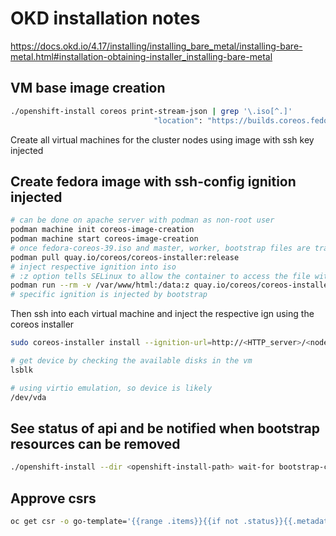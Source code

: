 # OKD installation notes

<https://docs.okd.io/4.17/installing/installing_bare_metal/installing-bare-metal.html#installation-obtaining-installer_installing-bare-metal>

## VM base image creation

```bash
./openshift-install coreos print-stream-json | grep '\.iso[^.]'
                                "location": "https://builds.coreos.fedoraproject.org/prod/streams/stable/builds/39.20231101.3.0/x86_64/fedora-coreos-39.20231101.3.0-live.x86_64.iso",
```

Create all virtual machines for the cluster nodes using image with ssh key injected

## Create fedora image with ssh-config ignition injected

```bash
# can be done on apache server with podman as non-root user
podman machine init coreos-image-creation
podman machine start coreos-image-creation
# once fedora-coreos-39.iso and master, worker, bootstrap files are transferred to /var/www/html
podman pull quay.io/coreos/coreos-installer:release
# inject respective ignition into iso
# :z option tells SELinux to allow the container to access the file with a shared label
podman run --rm -v /var/www/html:/data:z quay.io/coreos/coreos-installer:release iso ignition embed -i /data/ssh-config.ign /data/fedora-stable-iso.iso
# specific ignition is injected by bootstrap
```

Then ssh into each virtual machine and inject the respective ign using the coreos installer

```bash
sudo coreos-installer install --ignition-url=http://<HTTP_server>/<node_type>.ign <device> --ignition-hash=sha512-<digest>  

# get device by checking the available disks in the vm
lsblk

# using virtio emulation, so device is likely
/dev/vda
```

## See status of api and be notified when bootstrap resources can be removed

```bash
./openshift-install --dir <openshift-install-path> wait-for bootstrap-complete --log-level=info
```

## Approve csrs

```bash
oc get csr -o go-template='{{range .items}}{{if not .status}}{{.metadata.name}}{{"\n"}}{{end}}{{end}}' | xargs oc adm certificate approve
```
